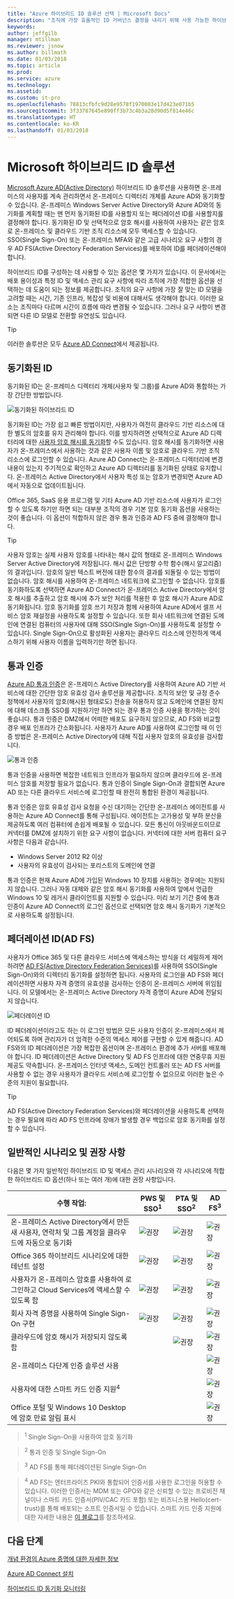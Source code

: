 ```yaml
---
title: "Azure 하이브리드 ID 솔루션 선택 | Microsoft Docs"
description: "조직에 가장 효율적인 ID 거버넌스 결정을 내리기 위해 사용 가능한 하이브리드 ID 솔루션 및 권장 사항을 기본적으로 이해합니다."
keywords: 
author: jeffgilb
manager: mtillman
ms.reviewer: jsnow
ms.author: billmath
ms.date: 01/03/2018
ms.topic: article
ms.prod: 
ms.service: azure
ms.technology: 
ms.assetid: 
ms.custom: it-pro
ms.openlocfilehash: 78813cfbfc9d28e9578f1970083e17d423e071b5
ms.sourcegitcommit: 3f33787645e890ff3b73c4b3a28d90d5f814e46c
ms.translationtype: HT
ms.contentlocale: ko-KR
ms.lasthandoff: 01/03/2018
---
```

# <a name="microsoft-hybrid-identity-solutions"></a>Microsoft 하이브리드 ID 솔루션
[Microsoft Azure AD(Active Directory)](https://docs.microsoft.com/azure/active-directory/active-directory-whatis) 하이브리드 ID 솔루션을 사용하면 온-프레미스의 사용자를 계속 관리하면서 온-프레미스 디렉터리 개체를 Azure AD와 동기화할 수 있습니다. 온-프레미스 Windows Server Active Directory와 Azure AD와의 동기화를 계획할 때는 맨 먼저 동기화된 ID를 사용할지 또는 페더레이션 ID를 사용할지를 결정해야 합니다. 동기화된 ID 및 선택적으로 암호 해시를 사용하여 사용자는 같은 암호로 온-프레미스 및 클라우드 기반 조직 리소스에 모두 액세스할 수 있습니다. SSO(Single Sign-On) 또는 온-프레미스 MFA와 같은 고급 시나리오 요구 사항의 경우 AD FS(Active Directory Federation Services)를 배포하여 ID를 페더레이션해야 합니다. 

하이브리드 ID를 구성하는 데 사용할 수 있는 옵션은 몇 가지가 있습니다. 이 문서에서는 배포 용이성과 특정 ID 및 액세스 관리 요구 사항에 따라 조직에 가장 적합한 옵션을 선택하는 데 도움이 되는 정보를 제공합니다. 조직의 요구 사항에 가장 잘 맞는 ID 모델을 고려할 때는 시간, 기존 인프라, 복잡성 및 비용에 대해서도 생각해야 합니다. 이러한 요소는 조직마다 다르며 시간이 흐름에 따라 변경될 수 있습니다. 그러나 요구 사항이 변경되면 다른 ID 모델로 전환할 유연성도 있습니다.

> [!TIP]
> 이러한 솔루션은 모두 [Azure AD Connect](https://docs.microsoft.com/azure/active-directory/connect/active-directory-aadconnect)에서 제공됩니다.

## <a name="synchronized-identity"></a>동기화된 ID 
동기화된 ID는 온-프레미스 디렉터리 개체(사용자 및 그룹)를 Azure AD와 통합하는 가장 간단한 방법입니다. 

![동기화된 하이브리드 ID](./media/choose-hybrid-identity-solution/synchronized-identity.png)

동기화된 ID는 가장 쉽고 빠른 방법이지만, 사용자가 여전히 클라우드 기반 리소스에 대한 별도의 암호를 유지 관리해야 합니다. 이를 방지하려면 선택적으로 Azure AD 디렉터리에 대한 [사용자 암호 해시를 동기화](https://docs.microsoft.com/azure/active-directory/connect/active-directory-aadconnectsync-implement-password-synchronization#what-is-password-synchronization)할 수도 있습니다. 암호 해시를 동기화하면 사용자가 온-프레미스에서 사용하는 것과 같은 사용자 이름 및 암호로 클라우드 기반 조직 리소스에 로그인할 수 있습니다. Azure AD Connect는 온-프레미스 디렉터리에 변경 내용이 있는지 주기적으로 확인하고 Azure AD 디렉터리를 동기화된 상태로 유지합니다. 온-프레미스 Active Directory에서 사용자 특성 또는 암호가 변경되면 Azure AD에서 자동으로 업데이트됩니다. 

Office 365, SaaS 응용 프로그램 및 기타 Azure AD 기반 리소스에 사용자가 로그인할 수 있도록 하기만 하면 되는 대부분 조직의 경우 기본 암호 동기화 옵션을 사용하는 것이 좋습니다. 이 옵션이 적합하지 않은 경우 통과 인증과 AD FS 중에 결정해야 합니다.

> [!TIP]
> 사용자 암호는 실제 사용자 암호를 나타내는 해시 값의 형태로 온-프레미스 Windows Server Active Directory에 저장됩니다. 해시 값은 단방향 수학 함수(해시 알고리즘)의 결과입니다. 암호의 일반 텍스트 버전에 대한 함수의 결과를 되돌릴 수 있는 방법이 없습니다. 암호 해시를 사용하여 온-프레미스 네트워크에 로그인할 수 없습니다. 암호를 동기화하도록 선택하면 Azure AD Connect가 온-프레미스 Active Directory에서 암호 해시를 추출하고 암호 해시에 추가 보안 처리를 적용한 후 암호 해시가 Azure AD로 동기화됩니다. 암호 동기화를 암호 쓰기 저장과 함께 사용하여 Azure AD에서 셀프 서비스 암호 재설정을 사용하도록 설정할 수 있습니다. 또한 회사 네트워크에 연결된 도메인에 연결된 컴퓨터의 사용자에 대해 SSO(Single Sign-On)를 사용하도록 설정할 수 있습니다. Single Sign-On으로 활성화된 사용자는 클라우드 리소스에 안전하게 액세스하기 위해 사용자 이름을 입력하기만 하면 됩니다. 

## <a name="pass-through-authentication"></a>통과 인증
[Azure AD 통과 인증](https://docs.microsoft.com/azure/active-directory/connect/active-directory-aadconnect-pass-through-authentication)은 온-프레미스 Active Directory를 사용하여 Azure AD 기반 서비스에 대한 간단한 암호 유효성 검사 솔루션을 제공합니다. 조직의 보안 및 규정 준수 정책에서 사용자의 암호(해시된 형태로도) 전송을 허용하지 않고 도메인에 연결된 장치에 대해 데스크톱 SSO를 지원하기만 하면 되는 경우 통과 인증 사용을 평가하는 것이 좋습니다. 통과 인증은 DMZ에서 어떠한 배포도 요구하지 않으므로, AD FS와 비교할 경우 배포 인프라가 간소화됩니다. 사용자가 Azure AD를 사용하여 로그인할 때 이 인증 방법은 온-프레미스 Active Directory에 대해 직접 사용자 암호의 유효성을 검사합니다.

![통과 인증](./media/choose-hybrid-identity-solution/pass-through-authentication.png)

통과 인증을 사용하면 복잡한 네트워크 인프라가 필요하지 않으며 클라우드에 온-프레미스 암호를 저장할 필요가 없습니다. 통과 인증이 Single Sign-On과 결합되면 Azure AD 또는 다른 클라우드 서비스에 로그인할 때 완전히 통합된 환경이 제공됩니다.

통과 인증은 암호 유효성 검사 요청을 수신 대기하는 간단한 온-프레미스 에이전트를 사용하는 Azure AD Connect를 통해 구성됩니다. 에이전트는 고가용성 및 부하 분산을 제공하도록 여러 컴퓨터에 손쉽게 배포될 수 있습니다. 모든 통신이 아웃바운드이므로 커넥터를 DMZ에 설치하기 위한 요구 사항이 없습니다. 커넥터에 대한 서버 컴퓨터 요구 사항은 다음과 같습니다.

- Windows Server 2012 R2 이상
- 사용자의 유효성이 검사되는 포리스트의 도메인에 연결

통과 인증은 현재 Azure AD에 가입된 Windows 10 장치를 사용하는 경우에는 지원되지 않습니다. 그러나 자동 대체와 같은 암호 해시 동기화를 사용하여 앞에서 언급한 Windows 10 및 레거시 클라이언트를 지원할 수 있습니다. 미리 보기 기간 중에 통과 인증이 Azure AD Connect의 로그인 옵션으로 선택되면 암호 해시 동기화가 기본적으로 사용하도록 설정됩니다.


## <a name="federated-identity-ad-fs"></a>페더레이션 ID(AD FS)
사용자가 Office 365 및 다른 클라우드 서비스에 액세스하는 방식을 더 세밀하게 제어하려면 [AD FS(Active Directory Federation Services)](https://docs.microsoft.com/windows-server/identity/ad-fs/overview/whats-new-active-directory-federation-services-windows-server-2016)를 사용하여 SSO(Single Sign-On)와의 디렉터리 동기화를 설정하면 됩니다. 사용자의 로그인을 AD FS와 페더레이션하면 사용자 자격 증명의 유효성을 검사하는 인증이 온-프레미스 서버에 위임됩니다. 이 모델에서는 온-프레미스 Active Directory 자격 증명이 Azure AD에 전달되지 않습니다.

![페더레이션 ID](./media/choose-hybrid-identity-solution/federated-identity.png)

ID 페더레이션이라고도 하는 이 로그인 방법은 모든 사용자 인증이 온-프레미스에서 제어되도록 하며 관리자가 더 엄격한 수준의 액세스 제어를 구현할 수 있게 해줍니다. AD FS와의 ID 페더레이션은 가장 복잡한 옵션이며 온-프레미스 환경에 추가 서버를 배포해야 합니다. ID 페더레이션은 Active Directory 및 AD FS 인프라에 대한 연중무휴 지원 제공도 약속합니다. 온-프레미스 인터넷 액세스, 도메인 컨트롤러 또는 AD FS 서버를 사용할 수 없는 경우 사용자가 클라우드 서비스에 로그인할 수 없으므로 이러한 높은 수준의 지원이 필요합니다.

> [!TIP]
> AD FS(Active Directory Federation Services)와 페더레이션을 사용하도록 선택하는 경우 필요에 따라 AD FS 인프라에 장애가 발생할 경우 백업으로 암호 동기화를 설정할 수 있습니다.


## <a name="common-scenarios-and-recommendations"></a>일반적인 시나리오 및 권장 사항
다음은 몇 가지 일반적인 하이브리드 ID 및 액세스 관리 시나리오와 각 시나리오에 적합한 하이브리드 ID 옵션(하나 또는 여러 개)에 대한 권장 사항입니다.

|수행 작업:|PWS 및 SSO<sup>1</sup>| PTA 및 SSO<sup>2</sup> | AD FS<sup>3</sup>|
|-----|-----|-----|-----|
|온-프레미스 Active Directory에서 만든 새 사용자, 연락처 및 그룹 계정을 클라우드에 자동으로 동기화|![권장](./media/choose-hybrid-identity-solution/ic195031.png)| ![권장](./media/choose-hybrid-identity-solution/ic195031.png) |![권장](./media/choose-hybrid-identity-solution/ic195031.png)|
|Office 365 하이브리드 시나리오에 대한 테넌트 설정|![권장](./media/choose-hybrid-identity-solution/ic195031.png)| ![권장](./media/choose-hybrid-identity-solution/ic195031.png) |![권장](./media/choose-hybrid-identity-solution/ic195031.png)|
|사용자가 온-프레미스 암호를 사용하여 로그인하고 Cloud Services에 액세스할 수 있도록 함|![권장](./media/choose-hybrid-identity-solution/ic195031.png)| ![권장](./media/choose-hybrid-identity-solution/ic195031.png) |![권장](./media/choose-hybrid-identity-solution/ic195031.png)|
|회사 자격 증명을 사용하여 Single Sign-On 구현|![권장](./media/choose-hybrid-identity-solution/ic195031.png)| ![권장](./media/choose-hybrid-identity-solution/ic195031.png) |![권장](./media/choose-hybrid-identity-solution/ic195031.png)|
|클라우드에 암호 해시가 저장되지 않도록 함| |![권장](./media/choose-hybrid-identity-solution/ic195031.png)|![권장](./media/choose-hybrid-identity-solution/ic195031.png)|
|온-프레미스 다단계 인증 솔루션 사용| | |![권장](./media/choose-hybrid-identity-solution/ic195031.png)|
|사용자에 대한 스마트 카드 인증 지원<sup>4</sup>| | |![권장](./media/choose-hybrid-identity-solution/ic195031.png)|
|Office 포털 및 Windows 10 Desktop에 암호 만료 알림 표시| | |![권장](./media/choose-hybrid-identity-solution/ic195031.png)|

> <sup>1</sup> Single Sign-On을 사용하여 암호 동기화 

> <sup>2</sup> 통과 인증 및 Single Sign-On 

> <sup>3</sup> AD FS를 통해 페더레이션된 Single Sign-On

> <sup>4</sup> AD FS는 엔터프라이즈 PKI와 통합되어 인증서를 사용한 로그인을 허용할 수 있습니다. 이러한 인증서는 MDM 또는 GPO와 같은 신뢰할 수 있는 프로비전 채널이나 스마트 카드 인증서(PIV/CAC 카드 포함) 또는 비즈니스용 Hello(cert-trust)를 통해 배포되는 소프트 인증서일 수 있습니다. 스마트 카드 인증 지원에 대한 자세한 내용은 [이 블로그](https://blogs.msdn.microsoft.com/samueld/2016/07/19/adfs-certauth-aad-o365/)를 참조하세요.


## <a name="next-steps"></a>다음 단계
[개념 환경의 Azure 증명에 대한 자세한 정보](https://aka.ms/aad-poc)

[Azure AD Connect 설치](http://go.microsoft.com/fwlink/?LinkId=615771)

[하이브리드 ID 동기화 모니터링](https://docs.microsoft.com/azure/active-directory/connect-health/active-directory-aadconnect-health)

